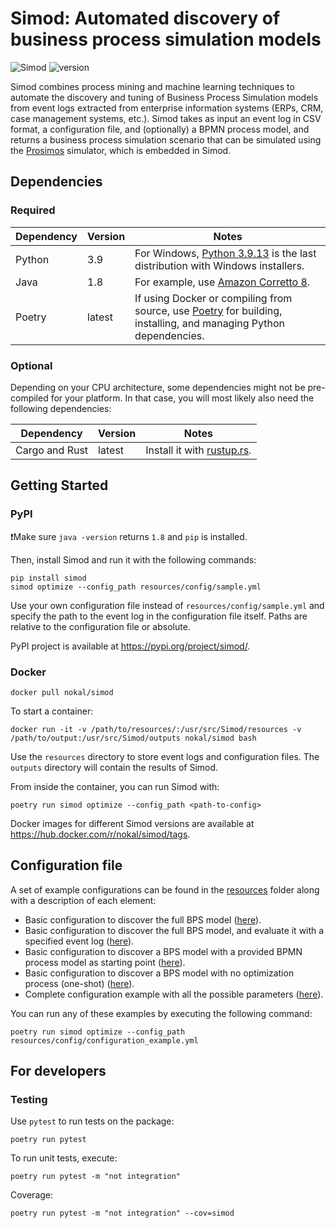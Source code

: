 # Simod: Automated discovery of business process simulation models

![Simod](https://github.com/AutomatedProcessImprovement/Simod/actions/workflows/simod.yml/badge.svg)
![version](https://img.shields.io/github/v/tag/AutomatedProcessImprovement/simod)

Simod combines process mining and machine learning techniques to automate the discovery and tuning of Business Process
Simulation models from event logs extracted from enterprise information systems (ERPs, CRM, case management systems,
etc.).
Simod takes as input an event log in CSV format, a configuration file, and (optionally) a BPMN process model, and
returns a business process simulation scenario that can be simulated using
the [Prosimos](https://github.com/AutomatedProcessImprovement/Prosimos) simulator, which is embedded in Simod.

## Dependencies

### Required

| Dependency | Version | Notes                                                                                                                                          |
|------------|---------|------------------------------------------------------------------------------------------------------------------------------------------------|
| Python     | 3.9     | For Windows, [Python 3.9.13](https://www.python.org/downloads/release/python-3913/) is the last distribution with Windows installers.          |
| Java       | 1.8     | For example, use [Amazon Corretto 8](https://docs.aws.amazon.com/corretto/latest/corretto-8-ug/downloads-list.html).                           |
| Poetry     | latest  | If using Docker or compiling from source, use [Poetry](https://python-poetry.org/) for building, installing, and managing Python dependencies. |

### Optional

Depending on your CPU architecture, some dependencies might not be pre-compiled for your platform. In that case, you
will
most likely also need the following dependencies:

| Dependency     | Version | Notes                                            |
|----------------|---------|--------------------------------------------------|
| Cargo and Rust | latest  | Install it with [rustup.rs](https://rustup.rs/). |

## Getting Started

### PyPI

❗️Make sure `java -version` returns `1.8` and `pip` is installed.

Then, install Simod and run it with the following commands:

```shell
pip install simod
simod optimize --config_path resources/config/sample.yml
```

Use your own configuration file instead of `resources/config/sample.yml` and specify the path to the event log in the
configuration file itself. Paths are relative to the configuration file or absolute.

PyPI project is available at https://pypi.org/project/simod/.

### Docker

```shell
docker pull nokal/simod
```

To start a container:

```shell
docker run -it -v /path/to/resources/:/usr/src/Simod/resources -v /path/to/output:/usr/src/Simod/outputs nokal/simod bash
```

Use the `resources` directory to store event logs and configuration files. The `outputs` directory will contain the
results of Simod.

From inside the container, you can run Simod with:

```shell
poetry run simod optimize --config_path <path-to-config>
```

Docker images for different Simod versions are available at https://hub.docker.com/r/nokal/simod/tags.

## Configuration file

A set of example configurations can be found in the
[resources](https://github.com/AutomatedProcessImprovement/Simod/tree/master/resources) folder along with a description
of each element:

- Basic configuration to discover the full BPS
  model ([here](https://github.com/AutomatedProcessImprovement/Simod/blob/master/resources/config/configuration_example.yml)).
- Basic configuration to discover the full BPS model, and evaluate it with a specified event
  log ([here](https://github.com/AutomatedProcessImprovement/Simod/blob/master/resources/config/configuration_example_with_evaluation.yml)).
- Basic configuration to discover a BPS model with a provided BPMN process model as starting
  point ([here](https://github.com/AutomatedProcessImprovement/Simod/blob/master/resources/config/configuration_example_with_provided_process_model.yml)).
- Basic configuration to discover a BPS model with no optimization process (one-shot) ([here](https://github.com/AutomatedProcessImprovement/Simod/blob/master/resources/config/configuration_one_shot.yml)).
- Complete configuration example with all the possible
  parameters ([here](https://github.com/AutomatedProcessImprovement/Simod/blob/master/resources/config/complete_configuration.yml)).

You can run any of these examples by executing the following command:

```shell
poetry run simod optimize --config_path resources/config/configuration_example.yml
```

## For developers

### Testing

Use `pytest` to run tests on the package:

```shell
poetry run pytest
```

To run unit tests, execute:

```shell
poetry run pytest -m "not integration"
```

Coverage:

```shell
poetry run pytest -m "not integration" --cov=simod
```
